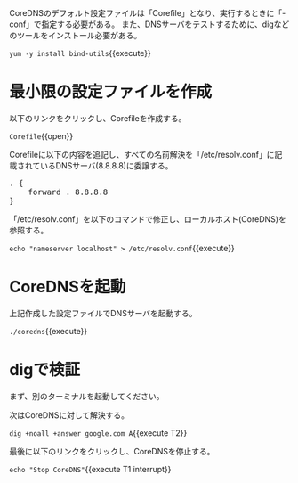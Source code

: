 CoreDNSのデフォルト設定ファイルは「Corefile」となり、実行するときに「-conf」で指定する必要がある。
また、DNSサーバをテストするために、digなどのツールをインストール必要がある。

`yum -y install bind-utils`{{execute}}

# 最小限の設定ファイルを作成
以下のリンクをクリックし、Corefileを作成する。

`Corefile`{{open}}

Corefileに以下の内容を追記し、すべての名前解決を「/etc/resolv.conf」に記載されているDNSサーバ(8.8.8.8)に委譲する。

<pre class="file" data-filename="Corefile" data-target="append">. {
    forward . 8.8.8.8
}
</pre>

「/etc/resolv.conf」を以下のコマンドで修正し、ローカルホスト(CoreDNS)を参照する。

`echo "nameserver localhost" > /etc/resolv.conf`{{execute}}

# CoreDNSを起動
上記作成した設定ファイルでDNSサーバを起動する。

`./coredns`{{execute}}

# digで検証
まず、別のターミナルを起動してください。

次はCoreDNSに対して解決する。

`dig +noall +answer google.com A`{{execute T2}}

最後に以下のリンクをクリックし、CoreDNSを停止する。

`echo "Stop CoreDNS"`{{execute T1 interrupt}}
